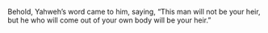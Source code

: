 Behold, Yahweh’s word came to him, saying, “This man will not be your heir, but he who will come out of your own body will be your heir.”